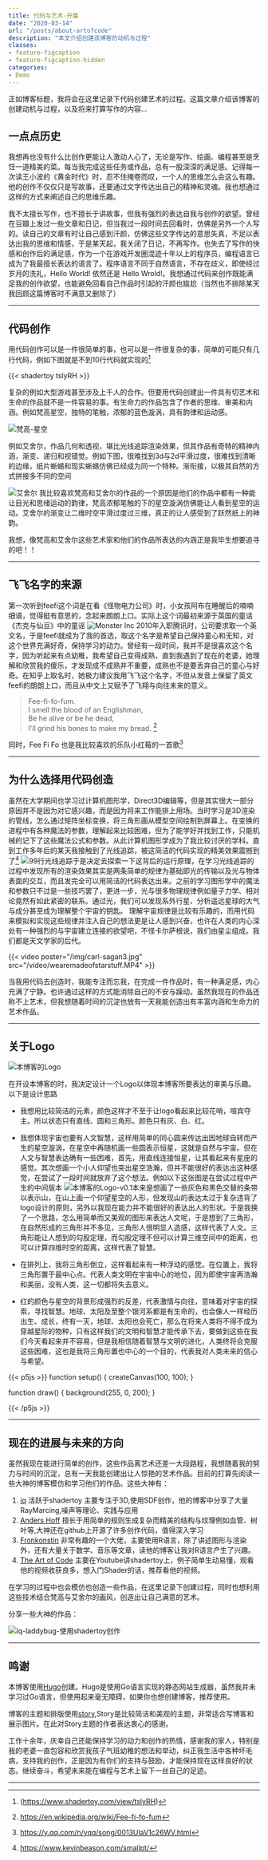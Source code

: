 ```yaml
---
title: 代码与艺术-开篇
date: "2020-03-14"
url: "/posts/about-artofcode"
description: "本文介绍创建该博客的动机与过程"
classes:
- feature-figcaption
- feature-figcaption-hidden
categories:
- Demo
---
```

正如博客标题，我将会在这里记录下代码创建艺术的过程。这篇文章介绍该博客的创建动机与过程，以及将来打算写作的内容...
<!--more-->

## 一点点历史
我想再也没有什么比创作更能让人激动人心了，无论是写作、绘画、编程甚至是烹饪一道精美的菜。每当我完成这些任务或作品，总有一股深深的满足感。记得每一次读王小波的《黄金时代》时，忍不住掩卷而叹，一个人的思维怎么会这么有趣。他的创作不仅仅只是写故事，还要通过文字传达出自己的精神和灵魂。我也想通过这样的方式来阐述自己的思维乐趣。

我不太擅长写作，也不擅长于讲故事，但我有强烈的表达自我与创作的欲望。曾经在豆瓣上发过一些文章和日记，但当我过一段时间去回看时，仿佛是另外一个人写的。读自己的文章有时让自己感到汗颜，仿佛这些文字传达的意思失真，不足以表达出我的思维和情感，于是某天起，我关闭了日记，不再写作。也失去了写作的快感和创作后的满足感，作为一个在游戏开发圏混迹十年以上的程序员，编程语言已成为了我最擅长表达的语言了。程序语言不同于自然语言，不存在歧义，即使经过岁月的洗礼，Hello World! 依然还是 Hello Wrold!。我想通过代码来创作既能满足我的创作欲望，也能避免回看自己作品时引起的汗颜也尴尬（当然也不排除某天我回顾这篇博客时不满意又删除了）

----
## 代码创作
用代码创作可以是一件很简单的事，也可以是一件很复杂的事，简单的可能只有几行代码，例如下图就是不到10行代码就实现的[^1]
[^1]:(https://www.shadertoy.com/view/tslyRH)

{{< shadertoy tslyRH >}}



复杂的例如大型游戏甚至涉及上千人的合作。但要用代码创建出一件具有切艺术和生命的作品就不是一件容易的事。有生命力的作品包含了作者的思维、审美和内涵。例如梵高星空，独特的笔触，浓郁的蓝色漩涡，具有韵律和运动感。

![梵高-星空](/img/starry-night.jpg)

例如艾舍尔，作品几何和透视，堪比光线追踪渲染效果，但其作品有奇特的精神内涵，渐变、递归和视错觉。例如下图，很难找到3d与2d平滑过度，很难找到清晰的边缘，纸片蜥蜴和现实蜥蜴仿佛已经成为同一个特种。渐衔接，以极其自然的方式拼接多不同的空间

![艾舍尔](/img/escher-reptiles.jpg)
我比较喜欢梵高和艾舍尔的作品的一个原因是他们的作品中都有一种能让目光和思绪运动的韵律，梵高浓郁笔触的下的星空漩涡仿佛能让人看到星空的运动。艾舍尔的渐变让二维时空平滑过度过三维，真正的让人感受到了跃然纸上的神韵。

我想，像梵高和艾舍尔这些艺术家和他们的作品所表达的内涵正是我毕生想要追寻的吧！！

---
## 飞飞名字的来源

第一次听到feefi这个词是在看《怪物电力公司》时，小女孩阿布在睡醒后的喃喃细语，觉得挺有意思的，念起来朗朗上口。实际上这个词最初来源于英国的童话《杰克与仙豆》中的童谣
![Monster Inc](/img/monster-inc.jpg)
2010年入职腾讯时，公司要求取一个英文名，于是feefi就成为了我的首选，取这个名字是希望自己保持童心和无知，对这个世界充满好奇，保持学习的动力。曾经有一段时间，我并不是很喜欢这个名字，因为听起来有点幼稚，我希望自己变得成熟，直到我遇到了现在的老婆，她理解和欣赏我的傻乐，才发现成不成熟并不重要，成熟也不是要丢弃自己的童心与好奇。在知乎上取名时，她极力建议我用飞飞这个名字，不但从发音上保留了英文feefi的朗朗上口，而且从中文上又赋予了飞翔与向往未来的意义。
>Fee-fi-fo-fum.    
I smell the blood of an Englishman,    
Be he alive or be he dead,  
I'll grind his bones to make my bread. [^2]
[^2]:https://en.wikipedia.org/wiki/Fee-fi-fo-fum


同时，Fee Fi Fo 也是我比较喜欢的乐队小红莓的一首歌[^3]
[^3]:https://y.qq.com/n/yqq/song/0013UlaV1c26WV.html

---
## 为什么选择用代码创造

[//]:从小到大，我的心一直充满了不安与躁动。小时候我被家人称为破坏之王，用石头砸坏过我爸的手表，录音机因为接入十几节干电池而烧坏，玩过炸药[^4]摔骨折过两次。因为这些事不知被爸揍过多少次。上初中时逃学、打架，并以29分中考英语成绩光荣落榜回家务农，在经历两个月人肉从几公里的山上搬运柴草到家的痛苦后，肉体的劳累让我渐渐失去了思考的动力，这让我感到害怕，害怕我变成一辈子搬运柴草和猪屎牛粪的工具。我想就算在村里当个老师或者在乡上担任个小职员也好。于是我和父亲商量再去复读一年，最终以乡里第一名的成绩考入了一个中专院校，因为那时候中专毕业还包分配工作，我想总算找到了一个铁饭碗，进入学校后我开始放飞自我，天天混迹于网吧，那知毕业后中专院校已经不包分配工作了。就这样，我想当一个乡下公务员的美梦就破灭了。当然，当时还可以选择参考公务员统一考试，不过我对考试内容一点兴趣也提不起来，看那些资料让我感到犯困。我想与其花那么多时间去看自己不感兴趣的东西，不如学习我一直以来感兴趣的数理化，因为学习这些能让我思考，让我的内心感到安静。于是我选择了一条相对困难的道路，去上高中，考考大学看看。当时我们县城的高中并不想接收我，觉得我们这些中专毕业的学生，早就疏远了学习，怕拉低了学校了平均成绩，当时接收我的主任一再强调，如果学习成绩不好，将会被分配的职高。两年的高中学习，付出了我这辈子最大的努力，高考成绩600分以上（我们高中至今600分以上成绩的也只有两人）最终实现了我小小的梦想，考入了大学，成为村里第一个大学生！进入大学后，也有可能是感激这得来不易的机会，也有可能大学生活与高中和农村的生活的反差极大，对未来充满了担忧和焦虑，那躁动不安的心也就被收拾了起来。结合自己的经历定了一个比较实际的目标，毕业后成为一名游戏开发者。于是花大量的时间在学习如何编写游戏上，沦为一个只会写代码和学习的机器，渐渐的丧失的独立思考的习惯和去探索的欲望。虽然也自学了计算机图形学，Direct3D编辑等，但是其实很大一部分原因并不是因为对它感兴趣，而是因为将来工作能排上用场。当时学习是3D渲染的管线，怎么通过矩阵坐标变换，将三角形画从模型空间绘制到屏幕上。在变换的进程中有各种魔法的参数，理解起来比较困难，只好机械的记下了这些魔法公式和参数。从此计算机图形学成为了我比较讨厌的学科。直到工作多年后的某天我接触到了光线追踪，被这简洁的代码实现的精美效果震撼到了[^5]
虽然在大学期间也学习过计算机图形学，Direct3D编辑等，但是其实很大一部分原因并不是因为对它感兴趣，而是因为将来工作能排上用场。当时学习是3D渲染的管线，怎么通过矩阵坐标变换，将三角形画从模型空间绘制到屏幕上。在变换的进程中有各种魔法的参数，理解起来比较困难，但为了能学好并找到工作，只能机械的记下了这些魔法公式和参数。从此计算机图形学成为了我比较讨厌的学科。直到工作多年后的某天我接触到了光线追踪，被这简洁的代码实现的精美效果震撼到了[^5]
![99行光线追踪](/img/99lineraytracing.jpg)于是决定去探索一下这背后的运行原理，在学习光线追踪的过程中发现所有的渲染效果其实是两条简单的规律为基础即光的传输以及光与物体表面的交互，而且发完全可以用简洁的代码表达出来。之前的学习图形学中的魔法和参数只不过是一些技巧罢了，更进一步，光与很多物理规律例如量子力学、相对论竟然有如此紧密的联系。通过光，我们可以发现系外行星、分析遥远星球的大气与成分甚至成为理解整个宇宙的钥匙。
理解宇宙规律是比较有乐趣的，而用代码来模拟和实现这些规律并注入自己的想法更是让人感到兴奋，也许在人类的内心深处有一种强烈的与宇宙建立连接的欲望吧，不怪卡尔萨根说，我们由星尘组成。我们都是天文学家的后代。

{{< video poster="/img/carl-sagan3.jpg" src="/video/wearemadeofstarstuff.MP4" >}}

当我用代码去创造时，我能专注而忘我，在完成一件作品时，有一种满足感，内心充满了宁静。也许通过这样的方式能消除自己的不安与躁动。虽然我现在的作品还称不上艺术，但我想随着时间的沉淀也放有一天我能创造出有丰富内涵和生命力的艺术作品。
[^5]:https://www.kevinbeason.com/smallpt/

[//]: #我不知道除了工作外，还能追求什么，这种状态让我感到不安。这种不安感在工作后因为忙碌而消失过一段时间，但仍然不时的蹦出来，我不知道该如何处理。在工作三年后，我决定去创业，虽然我不知道能做成什么事，但我想通过这样的方式去发现自己到底在追寻什么。实际上我在创业的过程发现自己的缺点还挺多的，不喜欢搞人也不喜欢被人搞，创业除了做好技术外，还一大堆杂事要处理，各种文件合同，做这些事让我一点成就感都没有。虽然也创业期间也从零带团队完成了两款游戏上线。但是从而让其心智的成熟，写什么，如何写得好，并让自己有成就感，目标与终身事业，蒙特卡罗积分）对于过去的我肯定会羡慕我现在的生活，但也许对于未来的我，对自己现在的状态并不满足。对自己不满意和满足、如何找到方向（图形学正向渲染与光线追踪，光学、量子力学与天文），通过创作与世界和解

[^4]:曾经怂恿一个唐哥用石头砸雷管，万幸的是没人受伤，但一块雷管铁片炸飞嵌入到那个唐哥的腿上，伴随他十余年。

---
## 关于Logo
![本博客的Logo](/img/default-header-img.jpg)

在开设本博客的时，我决定设计一个Logo以体现本博客所要表达的审美与乐趣。以下是设计思路

- 我想用比较简洁的元素，颜色这样才不至于让logo看起来比较花哨，喧宾夺主。所以状态只有直线、圆和三角形。颜色只有灰、白、红。

- 我想体现宇宙也要有人文智慧，这样用简单的同心圆来传达出因地球自转而产生的星空漩涡，在星空中再随机画一些圆表示恒星，这就是自然与宇宙。但在人文与智慧表达确有一些困难，首先，用直线连接恒星，让其看起来有星座的感觉。其次想画一个小人仰望也突出星空浩瀚，但并不能很好的表达出这种感觉，在尝试了一段时间就放弃了这个想法。例如以下这张图是在尝试过程中产生的中间版本
![本博客的Logo-v0.1](/img/galaxyv1.jpg)本来是想画了一些灰色和黑色交替的条带以表示山，在山上画一个仰望星空的人形，但发现山的表达太过于复杂违背了logo设计的原则，另外以我现在能力并不能很好的表达出人的形状。于是我换了一个思路，怎么用简单而又美观的图形来表达人文呢，于是想到了三角形，在自然形成的三角形并不多见，三角形人很明显人造感，这样代表了人文。三角形能让人想到的勾股定理，而勾股定理不但可以计算三维空间中的距离，也可以计算四维时空的距离，这样代表了智慧。
- 在排列上，我将三角形倒立，这样看起来有一种浮动的感觉。在位置上，我将三角形置于最中心点。代表人类文明在宇宙中心的地位，因为即使宇宙再浩瀚和美丽，没有人类，这一切都将失去意义。
- 红的颜色与星空的背景形成强烈的反差，代表激情与向往，意味着对宇宙的探索，寻找智慧。地球、太阳及至整个银河系都是有生命的，也会像人一样经历出生、成长，终有一天，地球、太阳也会死亡，那么在将来人类将不得不成为穿越星际的物种，只有这样我们的文明和智慧才能传承下去，要做到这些在我们今天看起来并不容易，但是我相信随着智慧与文明的进化，人类终将会克服这些困难，这也是我将三角形置也中心的一个目的，代表我对人类未来的信心与希望。

{{< p5js >}}
function setup() {
  createCanvas(100, 100);
}

function draw() {
  background(255, 0, 200);
}

{{< /p5js >}}

[//]:宇宙、浩瀚与渺小。线条与圆，简单、星空、星座、智慧、三角形，人造、人工、人文与比达哥拉斯定理，相对论、四维时空。红色代码激情与向往。智慧与人文在宇宙中的地位。人类的未来、寻找系外行星，智慧与文明的进化。这一切都离不开人，王阳明的心论，

----

## 现在的进展与未来的方向

虽然我现在能进行简单的创作，这些作品离艺术还差一大段路程，我想随着我的努力与时间的沉淀，总有一天我能创建出让人惊艳的艺术作品。目前的打算先阅读一些大神的博客模仿和学习他们的作品。这些大神有：

1. [iq](http://www.iquilezles.org/index.html) 活跃于shadertoy 主要专注于3D,使用SDF创作，他的博客中分享了大量RayMarcing,噪声等理论、实践与应用
1. [Anders Hoff](https://inconvergent.net/) 擅长于用简单的规则生成复杂而精美的结构与纹理例如血管、树叶等,大神还在github上开源了许多创作代码，值得深入学习
1. [Fronkonstin](https://fronkonstin.com/) 非常有趣的一个大佬，主要使用R语言，除了讲述图形与渲染外，还有大量关于数学、音乐等文章，读他的博客让我对R语言产生了兴趣。
1. [The Art of Code](https://www.youtube.com/channel/UCcAlTqd9zID6aNX3TzwxJXg) 主要在Youtube讲shadertoy上，例子简单生动易懂，观看他的视频收获良多，想入门Shader的话，推荐看他的视频。

在学习的过程中也会模仿也创造一些作品，在这里记录下创建过程，同时也想利用这些技术结合梵高与艾舍尔的画风，创造出让自己满意的艺术。

分享一些大神的作品：

![iq-laddybug-使用shadertoy创作](/img/laddybug.jpg)

---

## 鸣谢

本博客使用[Hugo](https://gohugo.io/)创建。Hugo是使用Go语言实现的静态网站生成器，虽然我并未学习过Go语言，但使用起来毫无障碍，如果你也想创建博客，推荐使用。

博客的主题和排版使用[story](https://story.xaprb.com/theme-features/),Story是比较简洁和美观的主题，非常适合写博客和展示图片。在此对Story主题的作者表达衷心的感谢。

工作十余年，庆幸自己还能保持学习的动力和创作的热情，感谢我的家人，特别是我的老婆一直包容和欣赏我孩子气班幼稚的想法和举动，纠正我生活中各种坏毛病，支持我的创作，正是因为有你们的支持与鼓励，才能保持现在这样良好的状态。继续奋斗，希望未来能在编程与艺术上留下一丝自己的足迹。

---